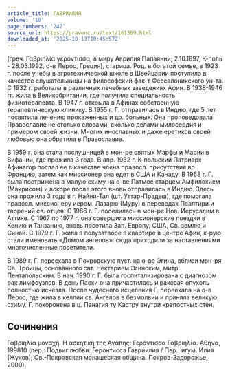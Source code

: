 ```yaml
---
article_title: ГАВРИИЛИЯ
volume: '10'
page_numbers: '242'
source_url: https://pravenc.ru/text/161369.html
downloaded_at: '2025-10-13T10:45:57Z'
---
```


(греч. Γαβριηλία γερόντισσα, в миру Аврилия Папаянни; 2.10.1897, К-поль - 28.03.1992, о-в Лерос, Греция), старица. Род. в богатой семье, в 1923 г. после учебы в агротехнической школе в Швейцарии поступила в качестве слушательницы на философский фак-т Фессалоникского ун-та. С 1932 г. работала в различных лечебных заведениях Афин. В 1938-1946 гг. жила в Великобритании, где получила специальность физиотерапевта. В 1947 г. открыла в Афинах собственную терапевтическую клинику. В 1955 г. Г. отправилась в Индию, где 5 лет посвятила лечению прокаженных и др. больных. Она проповедовала Православие не столько словами, сколько делами милосердия и примером своей жизни. Многих инославных и даже еретиков своей любовью она обратила в Православие.

В 1959 г. она стала послушницей в мон-ре святых Марфы и Марии в Вифании, где прожила 3 года. В апр. 1962 г. К-польский Патриарх Афинагор послал ее в качестве члена правосл. присутствия во Францию, затем как миссионер она едет в США и Канаду. В 1963 г. Г. была пострижена в малую схиму на о-ве Патмос старцем Амфилохием (Макрисом) и вскоре после этого вновь отправилась в Индию. Здесь она прожила 3 года в г. Найни-Тал (шт. Уттар-Прадеш), где помогала правосл. миссионеру иером. Лазарю (Муру) в переводах Псалтири и творений св. отцов. С 1966 г. Г. поселилась в мон-ре Нов. Иерусалим в Аттике. С 1967 по 1977 г. она совершила миссионерские поездки в Кению и Танзанию, вновь посетила Зап. Европу, США, Св. землю и Синай. С 1979 г. Г. жила в полузатворе в квартире в центре Афин, к-рую стали именовать «Домом ангелов»: сюда приходили за наставлениями многочисленные посетители.

В 1989 г. Г. переехала в Покровскую пуст. на о-ве Эгина, вблизи мон-ря Св. Троицы, основанного свт. Нектарием Эгинским, митр. Пентапольским. В нач. 1990 г. Г. была госпитализирована с диагнозом рак лимфоузлов. В день Пасхи она причастилась и раковая опухоль полностью исчезла. После чудесного исцеления Г. переехала на о-в Лерос, где жила в келлии св. Ангелов в безмолвии и приняла великую схиму. Г. похоронена в ц. Панагия ту Кастру внутри крепостных стен.

## Сочинения

Γαβριηλία μοναχή. Η ασκητική της Αγάπης: Γερόντισσα Γαβριηλία. Αθήνα, 199810 (пер.: Подвиг любви: Геронтисса Гавриилия / Пер.: игум. Илия (Жуков); Св.-Покровская монашеская община. Покров-Задорожье, 2000).
